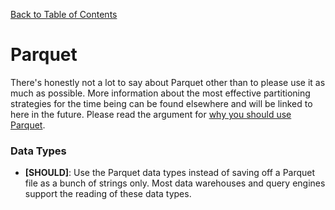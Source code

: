 [Back to Table of Contents](../README.md)
# Parquet
There's honestly not a lot to say about Parquet other than to please use it as much as possible. More information about the most effective partitioning strategies for the time being can be found elsewhere and will be linked to here in the future. Please read the argument for [why you should use Parquet](choosing_the_right_file_type.md).

### Data Types
- __[SHOULD]__: Use the Parquet data types instead of saving off a Parquet file as a bunch of strings only. Most data warehouses and query engines support the reading of these data types. 

